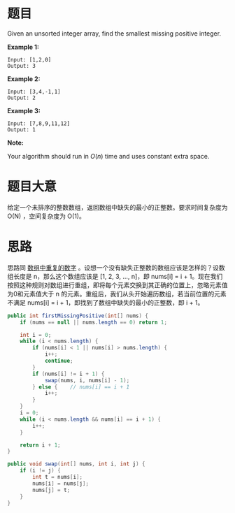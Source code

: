 # 题目

Given an unsorted integer array, find the smallest missing positive integer.

**Example 1:**

```
Input: [1,2,0]
Output: 3
```

**Example 2:**

```
Input: [3,4,-1,1]
Output: 2
```

**Example 3:**

```
Input: [7,8,9,11,12]
Output: 1
```

**Note:**

Your algorithm should run in *O*(*n*) time and uses constant extra space.

# 题目大意

给定一个未排序的整数数组，返回数组中缺失的最小的正整数。要求时间复杂度为 O(N) ，空间复杂度为 O(1)。

# 思路

思路同 [数组中重复的数字](JianZhiOffer/Array/数组中重复的数字.md) 。设想一个没有缺失正整数的数组应该是怎样的？设数组长度是 n，那么这个数组应该是 [1, 2, 3, ..., n]，即 nums[i] = i + 1。现在我们按照这种规则对数组进行重组，即将每个元素交换到其正确的位置上，忽略元素值为0和元素值大于 n 的元素。重组后，我们从头开始遍历数组，若当前位置的元素不满足 nums[i] = i + 1，即找到了数组中缺失的最小的正整数，即 i + 1。

```java
public int firstMissingPositive(int[] nums) {
    if (nums == null || nums.length == 0) return 1;

    int i = 0;
    while (i < nums.length) {
        if (nums[i] < 1 || nums[i] > nums.length) {
            i++;
            continue;
        }
        if (nums[i] != i + 1) {
            swap(nums, i, nums[i] - 1);
        } else {    // nums[i] == i + 1
            i++;
        }
    }
    i = 0;
    while (i < nums.length && nums[i] == i + 1) {
        i++;
    }

    return i + 1;
}

public void swap(int[] nums, int i, int j) {
    if (i != j) {
        int t = nums[i];
        nums[i] = nums[j];
        nums[j] = t;
    }
}
```


